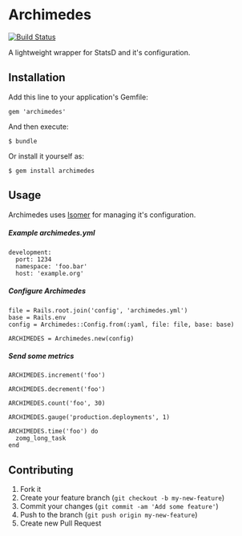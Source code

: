 # Archimedes

[![Build Status](https://travis-ci.org/shopkeep/archimedes.png?branch=master)](https://travis-ci.org/shopkeep/archimedes)

A lightweight wrapper for StatsD and it's configuration.

## Installation

Add this line to your application's Gemfile:

    gem 'archimedes'

And then execute:

    $ bundle

Or install it yourself as:

    $ gem install archimedes

## Usage

Archimedes uses [Isomer](https://github.com/pguelpa/isomer) for managing it's configuration.

##### Example archimedes.yml

    development:
      port: 1234
      namespace: 'foo.bar'
      host: 'example.org'

##### Configure Archimedes

    file = Rails.root.join('config', 'archimedes.yml')
    base = Rails.env
    config = Archimedes::Config.from(:yaml, file: file, base: base)

    ARCHIMEDES = Archimedes.new(config)

##### Send some metrics

    ARCHIMEDES.increment('foo')

    ARCHIMEDES.decrement('foo')

    ARCHIMEDES.count('foo', 30)

    ARCHIMEDES.gauge('production.deployments', 1)

    ARCHIMEDES.time('foo') do
      zomg_long_task
    end

## Contributing

1. Fork it
2. Create your feature branch (`git checkout -b my-new-feature`)
3. Commit your changes (`git commit -am 'Add some feature'`)
4. Push to the branch (`git push origin my-new-feature`)
5. Create new Pull Request
